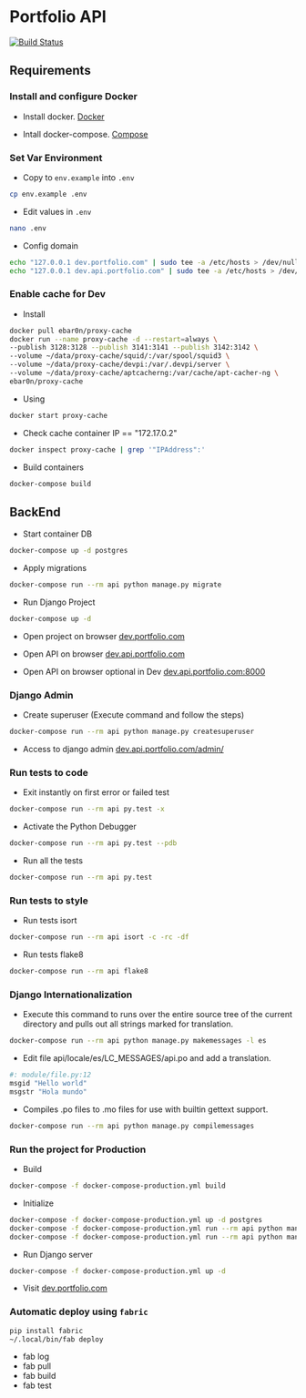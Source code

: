 # Portfolio API

[![Build Status](https://travis-ci.org/ebar0n/portfolio-back.svg?branch=master)](https://travis-ci.org/ebar0n/portfolio-back)

## Requirements

### Install and configure Docker

* Install docker. [Docker](https://www.docker.com)

* Intall docker-compose. [Compose](https://docs.docker.com/compose/install/)

### Set Var Environment

* Copy to `env.example` into `.env`

```sh
cp env.example .env
```

* Edit values in `.env`

```sh
nano .env
```

* Config domain

```sh
echo "127.0.0.1 dev.portfolio.com" | sudo tee -a /etc/hosts > /dev/null
echo "127.0.0.1 dev.api.portfolio.com" | sudo tee -a /etc/hosts > /dev/null
```

### Enable cache for Dev

* Install

```sh
docker pull ebar0n/proxy-cache
docker run --name proxy-cache -d --restart=always \
--publish 3128:3128 --publish 3141:3141 --publish 3142:3142 \
--volume ~/data/proxy-cache/squid/:/var/spool/squid3 \
--volume ~/data/proxy-cache/devpi:/var/.devpi/server \
--volume ~/data/proxy-cache/aptcacherng:/var/cache/apt-cacher-ng \
ebar0n/proxy-cache
```

* Using

```sh
docker start proxy-cache
```


* Check cache container IP == "172.17.0.2"

```sh
docker inspect proxy-cache | grep '"IPAddress":'
```

* Build containers

```sh
docker-compose build
```

## BackEnd

* Start container DB

```sh
docker-compose up -d postgres
```

* Apply migrations

```sh
docker-compose run --rm api python manage.py migrate
```

* Run Django Project

```sh
docker-compose up -d
```

* Open project on browser [dev.portfolio.com](http://dev.portfolio.com)

* Open API on browser [dev.api.portfolio.com](http://dev.api.portfolio.com)

* Open API on browser optional in Dev [dev.api.portfolio.com:8000](http://dev.api.portfolio.com:8000)

### Django Admin

* Create superuser (Execute command and follow the steps)

```sh
docker-compose run --rm api python manage.py createsuperuser
```

* Access to django admin [dev.api.portfolio.com/admin/](http://dev.api.portfolio.com/admin/)

### Run tests to code

* Exit instantly on first error or failed test

```sh
docker-compose run --rm api py.test -x
```

* Activate the Python Debugger

```sh
docker-compose run --rm api py.test --pdb
```

* Run all the tests

```sh
docker-compose run --rm api py.test
```

### Run tests to style

* Run tests isort

```sh
docker-compose run --rm api isort -c -rc -df
```

* Run tests flake8

```sh
docker-compose run --rm api flake8
```

### Django Internationalization

* Execute this command to runs over the entire source tree of the current directory and pulls out all strings marked for translation.

```sh
docker-compose run --rm api python manage.py makemessages -l es
```

* Edit file api/locale/es/LC_MESSAGES/api.po and add a translation.

```sh
#: module/file.py:12
msgid "Hello world"
msgstr "Hola mundo"
```

* Compiles .po files to .mo files for use with builtin gettext support.

```sh
docker-compose run --rm api python manage.py compilemessages
```

### Run the project for Production

* Build

```sh
docker-compose -f docker-compose-production.yml build
```

* Initialize

```sh
docker-compose -f docker-compose-production.yml up -d postgres
docker-compose -f docker-compose-production.yml run --rm api python manage.py migrate --noinput
docker-compose -f docker-compose-production.yml run --rm api python manage.py collectstatic --noinput
```

* Run Django server

```sh
docker-compose -f docker-compose-production.yml up -d
```

* Visit [dev.portfolio.com](https://dev.portfolio.com/)

### Automatic deploy using `fabric`

```sh
pip install fabric
~/.local/bin/fab deploy
```

* fab log
* fab pull
* fab build
* fab test
